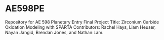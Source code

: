 # AE598PE
Repository for AE 598 Planetary Entry Final Project
Title: Zirconium Carbide Oxidation Modeling with SPARTA
Contributors: Rachel Hays, Liam Heuser, Nayan Jangid, Brendan Jones, and Nathan Lam.
